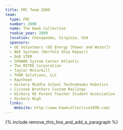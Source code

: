 ```yaml
---
title: FRC Team 2890
team:
  type: FRC
  number: 2890
  name: The Hawk Collective
  rookie_year: 2009
  location: Chesapeake, Virginia, USA
  sponsors:
  - GE Volunteers (GE Energy [Power and Water])
  - BAE Systems (Norfolk Ship Repair)
  - DoD STEM
  - SPAWAR System Center Atlantic
  - The MITRE Corporation
  - Taylor McCorkill
  - THOR Solutions, LLC
  - Raytheon
  - Hickory Middle School TechnoHawks Robotics
  - Ciccone Brothers Custom Railings
  - Hickory HS Parent Teacher Student Association
  - Hickory High
  links:
    Website: http://www.hawkcollective2890.com/
---
```


{% include remove_this_line_and_add_a_paragraph %}